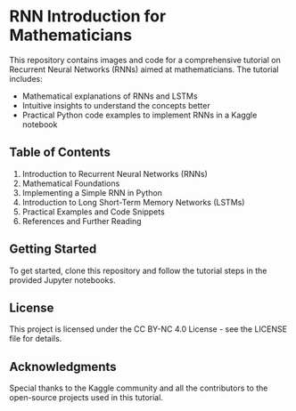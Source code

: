 # RNN Introduction for Mathematicians

This repository contains images and code for a comprehensive tutorial on Recurrent Neural Networks (RNNs) aimed at mathematicians. The tutorial includes:

- Mathematical explanations of RNNs and LSTMs
- Intuitive insights to understand the concepts better
- Practical Python code examples to implement RNNs in a Kaggle notebook

## Table of Contents

1. Introduction to Recurrent Neural Networks (RNNs)
2. Mathematical Foundations
3. Implementing a Simple RNN in Python
4. Introduction to Long Short-Term Memory Networks (LSTMs)
5. Practical Examples and Code Snippets
6. References and Further Reading

## Getting Started

To get started, clone this repository and follow the tutorial steps in the provided Jupyter notebooks.

## License

This project is licensed under the CC BY-NC 4.0 License - see the LICENSE file for details.

## Acknowledgments

Special thanks to the Kaggle community and all the contributors to the open-source projects used in this tutorial.

